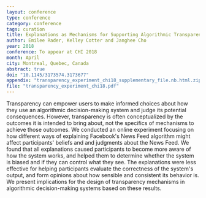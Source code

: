 ```yaml
---
layout: conference
type: conference
category: conference
tags: curation
title: Explanations as Mechanisms for Supporting Algorithmic Transparency
author: Emilee Rader, Kelley Cotter and Janghee Cho
year: 2018
conference: To appear at CHI 2018
month: April
city: Montreal, Quebec, Canada
abstract: true
doi: "10.1145/3173574.3173677"
appendix: "transparency_experiment_chi18_supplementary_file.nb.html.zip"
file: "transparency_experiment_chi18.pdf"
---
```


Transparency can empower users to make informed choices about how they use an algorithmic decision-making system and judge its potential consequences. However, transparency is often conceptualized by the outcomes it is intended to bring about, not the specifics of mechanisms to achieve those outcomes. We conducted an online experiment focusing on how different ways of explaining Facebook's News Feed algorithm might affect participants' beliefs and and judgments about the News Feed. We found that all explanations caused participants to become more aware of how the system works, and helped them to determine whether the system is biased and if they can control what they see. The explanations were less effective for helping participants evaluate the correctness of the system's output, and form opinions about how sensible and consistent its behavior is. We present implications for the design of transparency mechanisms in algorithmic decision-making systems based on these results.

<!--
acmdl: "https://dl.acm.org/citation.cfm?id=3025911" 
-->
